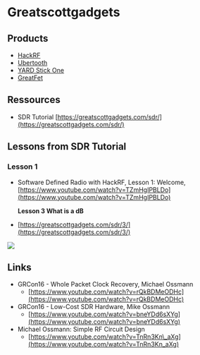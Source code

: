 # Greatscottgadgets

## Products

* [HackRF](HackRF)
* [Ubertooth](Ubertooth)
* [YARD Stick One](YARDStickOne)
* [GreatFet](GreatFet)

## Ressources

* SDR Tutorial [https://greatscottgadgets.com/sdr/](https://greatscottgadgets.com/sdr/)

## Lessons from SDR Tutorial

### Lesson 1

* Software Defined Radio with HackRF, Lesson 1: Welcome, [https://www.youtube.com/watch?v=TZmHgIPBLDo](https://www.youtube.com/watch?v=TZmHgIPBLDo)

  **Lesson 3 What is a dB**

* [https://greatscottgadgets.com/sdr/3/](https://greatscottgadgets.com/sdr/3/)

![](https://github.com/aueb/automotivesec/blob/master/sdr03_01.PNG)

## Links

* GRCon16 - Whole Packet Clock Recovery, Michael Ossmann
  * [https://www.youtube.com/watch?v=rQkBDMeODHc](https://www.youtube.com/watch?v=rQkBDMeODHc)
* GRCon16 - Low-Cost SDR Hardware, Mike Ossmann 
  * [https://www.youtube.com/watch?v=bneYDd6sXYg](https://www.youtube.com/watch?v=bneYDd6sXYg)
* Michael Ossmann: Simple RF Circuit Design
  * [https://www.youtube.com/watch?v=TnRn3Kn\_aXg](https://www.youtube.com/watch?v=TnRn3Kn_aXg)

